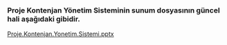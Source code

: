 ### Proje Kontenjan Yönetim Sisteminin sunum dosyasının güncel hali aşağıdaki gibidir.


[Proje.Kontenjan.Yonetim.Sistemi.pptx](https://github.com/baykirac/AcademicianAndStudentMS/files/13772779/Proje.Kontenjan.Yonetim.Sistemi.pptx)
